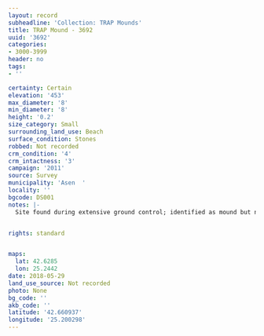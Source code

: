 ```yaml
---
layout: record
subheadline: 'Collection: TRAP Mounds'
title: TRAP Mound - 3692
uuid: '3692'
categories:
- 3000-3999
header: no
tags:
- ''

certainty: Certain
elevation: '453'
max_diameter: '8'
min_diameter: '8'
height: '0.2'
size_category: Small
surrounding_land_use: Beach
surface_condition: Stones
robbed: Not recorded
crm_condition: '4'
crm_intactness: '3'
campaign: '2011'
source: Survey
municipality: 'Asen  '
locality: ''
bgcode: DS001
notes: |-
  Site found during extensive ground control; identified as mound but not fully registered.


rights: standard


maps:
  lat: 42.6285
  lon: 25.2442
date: 2018-05-29
land_use_source: Not recorded
photo: None
bg_code: ''
akb_code: ''
latitude: '42.660937'
longitude: '25.200298'
---
```

